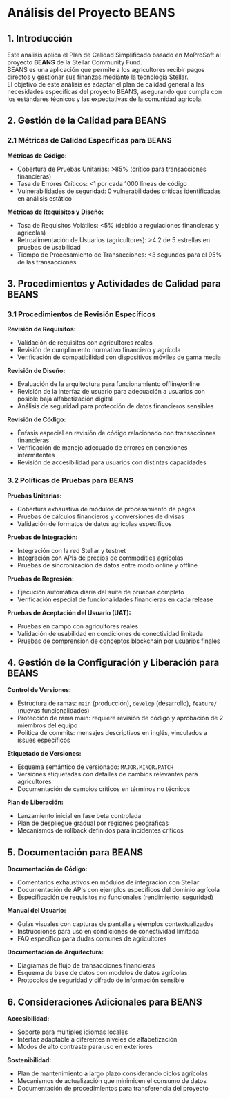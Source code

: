 # Análisis del Proyecto BEANS

## 1. Introducción
Este análisis aplica el Plan de Calidad Simplificado basado en MoProSoft al proyecto **BEANS** de la Stellar Community Fund.  
BEANS es una aplicación que permite a los agricultores recibir pagos directos y gestionar sus finanzas mediante la tecnología Stellar.  
El objetivo de este análisis es adaptar el plan de calidad general a las necesidades específicas del proyecto BEANS, asegurando que cumpla con los estándares técnicos y las expectativas de la comunidad agrícola.

## 2. Gestión de la Calidad para BEANS

### 2.1 Métricas de Calidad Específicas para BEANS

**Métricas de Código:**
- Cobertura de Pruebas Unitarias: >85% (crítico para transacciones financieras)
- Tasa de Errores Críticos: <1 por cada 1000 líneas de código
- Vulnerabilidades de seguridad: 0 vulnerabilidades críticas identificadas en análisis estático

**Métricas de Requisitos y Diseño:**
- Tasa de Requisitos Volátiles: <5% (debido a regulaciones financieras y agrícolas)
- Retroalimentación de Usuarios (agricultores): >4.2 de 5 estrellas en pruebas de usabilidad
- Tiempo de Procesamiento de Transacciones: <3 segundos para el 95% de las transacciones

## 3. Procedimientos y Actividades de Calidad para BEANS

### 3.1 Procedimientos de Revisión Específicos

**Revisión de Requisitos:**
- Validación de requisitos con agricultores reales
- Revisión de cumplimiento normativo financiero y agrícola
- Verificación de compatibilidad con dispositivos móviles de gama media

**Revisión de Diseño:**
- Evaluación de la arquitectura para funcionamiento offline/online
- Revisión de la interfaz de usuario para adecuación a usuarios con posible baja alfabetización digital
- Análisis de seguridad para protección de datos financieros sensibles

**Revisión de Código:**
- Énfasis especial en revisión de código relacionado con transacciones financieras
- Verificación de manejo adecuado de errores en conexiones intermitentes
- Revisión de accesibilidad para usuarios con distintas capacidades

### 3.2 Políticas de Pruebas para BEANS

**Pruebas Unitarias:**
- Cobertura exhaustiva de módulos de procesamiento de pagos
- Pruebas de cálculos financieros y conversiones de divisas
- Validación de formatos de datos agrícolas específicos

**Pruebas de Integración:**
- Integración con la red Stellar y testnet
- Integración con APIs de precios de commodities agrícolas
- Pruebas de sincronización de datos entre modo online y offline

**Pruebas de Regresión:**
- Ejecución automática diaria del suite de pruebas completo
- Verificación especial de funcionalidades financieras en cada release

**Pruebas de Aceptación del Usuario (UAT):**
- Pruebas en campo con agricultores reales
- Validación de usabilidad en condiciones de conectividad limitada
- Pruebas de comprensión de conceptos blockchain por usuarios finales

## 4. Gestión de la Configuración y Liberación para BEANS

**Control de Versiones:**
- Estructura de ramas: `main` (producción), `develop` (desarrollo), `feature/` (nuevas funcionalidades)
- Protección de rama main: requiere revisión de código y aprobación de 2 miembros del equipo
- Política de commits: mensajes descriptivos en inglés, vinculados a issues específicos

**Etiquetado de Versiones:**
- Esquema semántico de versionado: `MAJOR.MINOR.PATCH`
- Versiones etiquetadas con detalles de cambios relevantes para agricultores
- Documentación de cambios críticos en términos no técnicos

**Plan de Liberación:**
- Lanzamiento inicial en fase beta controlada
- Plan de despliegue gradual por regiones geográficas
- Mecanismos de rollback definidos para incidentes críticos

## 5. Documentación para BEANS

**Documentación de Código:**
- Comentarios exhaustivos en módulos de integración con Stellar
- Documentación de APIs con ejemplos específicos del dominio agrícola
- Especificación de requisitos no funcionales (rendimiento, seguridad)

**Manual del Usuario:**
- Guías visuales con capturas de pantalla y ejemplos contextualizados
- Instrucciones para uso en condiciones de conectividad limitada
- FAQ específico para dudas comunes de agricultores

**Documentación de Arquitectura:**
- Diagramas de flujo de transacciones financieras
- Esquema de base de datos con modelos de datos agrícolas
- Protocolos de seguridad y cifrado de información sensible

## 6. Consideraciones Adicionales para BEANS

**Accesibilidad:**
- Soporte para múltiples idiomas locales
- Interfaz adaptable a diferentes niveles de alfabetización
- Modos de alto contraste para uso en exteriores

**Sostenibilidad:**
- Plan de mantenimiento a largo plazo considerando ciclos agrícolas
- Mecanismos de actualización que minimicen el consumo de datos
- Documentación de procedimientos para transferencia del proyecto
